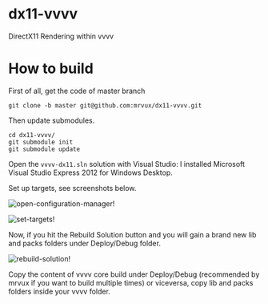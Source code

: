 dx11-vvvv
=========

DirectX11 Rendering within vvvv

# How to build

First of all, get the code of master branch

    git clone -b master git@github.com:mrvux/dx11-vvvv.git

Then update submodules.

    cd dx11-vvvv/
    git submodule init
    git submodule update

Open the `vvvv-dx11.sln` solution with Visual Studio: I installed Microsoft Visual Studio Express 2012 for Windows Desktop.

Set up targets, see screenshots below.

![open-configuration-manager!](https://raw.github.com/mrvux/dx11-vvvv/master/images/OpenConfigurationManager.png)

![set-targets!](https://raw.github.com/mrvux/dx11-vvvv/alphatest/master/SetTargets.png)

Now, if you hit the Rebuild Solution button and you will gain a brand new lib and packs folders under Deploy/Debug folder.

![rebuild-solution!](https://raw.github.com/mrvux/dx11-vvvv/master/images/RebuildSolution.png)

Copy the content of vvvv core build under Deploy/Debug (recommended by mrvux if you want to build multiple times) or viceversa, copy lib and packs folders inside your vvvv folder.


